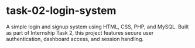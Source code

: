 # task-02-login-system
A simple login and signup system using HTML, CSS, PHP, and MySQL. Built as part of Internship Task 2, this project features secure user authentication, dashboard access, and session handling.
